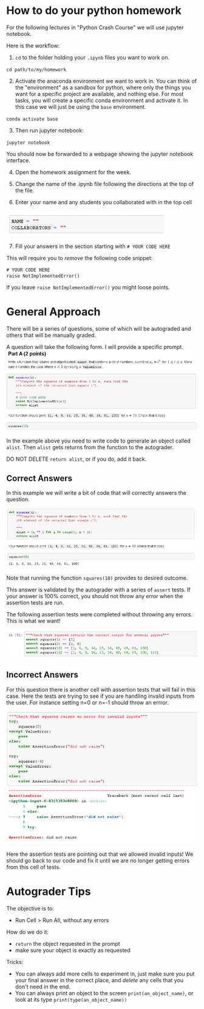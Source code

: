
# How to do your python homework

For the following lectures in "Python Crash Course" we will use jupyter notebook. 

Here is the workflow:
1) `cd` to the folder holding your `.ipynb` files you want to work on.

`cd path/to/my/homework`

2) Activate the anaconda environment we want to work in.  You can think of the "environment" as a sandbox for python, where only the things you want for a specific project are available, and nothing else. For most tasks, you will create a specific conda environment and activate it. In this case we will just be using the `base` environment.

`conda activate base`

3) Then run jupyter notebook:

`jupyter notebook`

You should now be forwarded to a webpage showing the jupyter notebook interface. 

4) Open the homework assignment for the week. 

5) Change the name of the .ipynb file following the directions at the top of the file.

6) Enter your name and any students you collaborated with in the top cell

![name](fill_name.png)

 
7) Fill your answers in the section starting with `# YOUR CODE HERE`

This will require you to *remove* the following code snippet:

```
# YOUR CODE HERE
raise NotImplementedError()
```

If you leave `raise NotImplementedError()` you might loose points. 

# General Approach

There will be a series of questions, some of which will be autograded and others that will be manually graded. 

A question will take the following form. I will provide a specific prompt. 
![assignment](example_question.png)

In the example above you need to write code to generate an object called `alist`. Then `alist` gets returns from the function to the autograder. 

DO NOT DELETE `return alist`, or if you do, add it back.

## Correct Answers
In this example we will write a bit of code that will correctly answers the question.  

![correct](example_correct.png)

Note that running the function `squares(10)` provides to desired outcome. 

This answer is validated by the autograder with a series of `assert` tests.  If your answer is 100% correct, you should not throw any error when the assertion tests are run. 

The following assertion tests were completed without throwing any errors. This is what we want!

![assert1](question_assert1.png)

## Incorrect Answers

For this question there is another cell with assertion tests that will fail in this case. Here the tests are trying to see if you are handling invalid inputs from the user. For instance setting n=0 or n=-1 should throw an errror. 

![assert2](question_assert2.png)

Here the assertion tests are pointing out that we allowed invalid inputs! We should go back to our code and fix it until we are no longer getting errors from this cell of tests. 

# Autograder Tips
The objective is to: 
- Run Cell > Run All, without any errors

How do we do it:
- `return` the object requested in the prompt
- make sure your object is exactly as requested

Tricks:
- You can always add more cells to experiment in, just make sure you put your final answer in the correct place, and *delete* any cells that you don't need in the end. 
- You can always print an object to the screen `print(an_object_name)`, or look at its type `print(type(an_object_name))`

